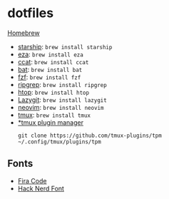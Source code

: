 # dotfiles

[Homebrew](https://brew.sh)
- [starship](https://starship.rs/): `brew install starship`
- [eza](https://github.com/eza-community/eza): `brew install eza`
- [ccat](https://github.com/owenthereal/ccat): `brew install ccat`
- [bat](https://github.com/sharkdp/bat): `brew install bat`
- [fzf](https://github.com/junegunn/fzf): `brew install fzf`
- [ripgrep](https://github.com/BurntSushi/ripgrep): `brew install ripgrep`
- [htop](https://github.com/htop-dev/htop): `brew install htop`
- [Lazygit](https://github.com/jesseduffield/lazygit): `brew install lazygit`
- [neovim](https://github.com/neovim/neovim): `brew install neovim`
- [tmux](https://github.com/tmux/tmux): `brew install tmux`
- [*tmux plugin manager](https://github.com/tmux-plugins/tpm)
  ```
  git clone https://github.com/tmux-plugins/tpm ~/.config/tmux/plugins/tpm
  ```


## Fonts
- [Fira Code](https://github.com/tonsky/FiraCode)
- [Hack Nerd Font](https://github.com/ryanoasis/nerd-fonts/releases/download/v3.2.1/Hack.zip)
